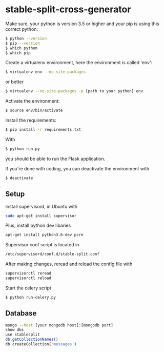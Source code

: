 # stable-split-cross-generator

Make sure, your python is version 3.5 or higher and your pip is using this correct python:

```bash
$ python --version
$ pip --version
$ which python
$ which pip
```
Create a virtualenv environment, here the environment is called 'env':

```bash
$ virtualenv env --no-site-packages
```
or better

```bash
$ virtualenv --no-site-packages -p [path to your python] env
```
Activate the environment:

```bash
$ source env/bin/activate
```

Install the requirements:

```bash
$ pip install -r requirements.txt
```

With

```bash
$ python run.py
```
you should be able to run the Flask application.

If you're done with coding, you can deactivate the environment with

```bash
$ deactivate
```

## Setup

Install supervisord, in Ubuntu with

```bash
sudo apt-get install supervisor
```

Plus, install python dev libaries

```bash
apt-get install python3.6-dev pcre
```

Supervisor conf script is located in
```bash
/etc/supervisord/conf.d/stable-split.conf
```

After making changes, reread and reload the config file with
```bash
supervisorctl reread
supervisorctl reload
```


Start the celery script

```bash
$ python run-celery.py
```

## Database

```bash
mongo --host [your mongodb host]:[mongodb port]
show dbs
use stablesplit
db.getCollectionNames()
db.createCollection('messages')
```
